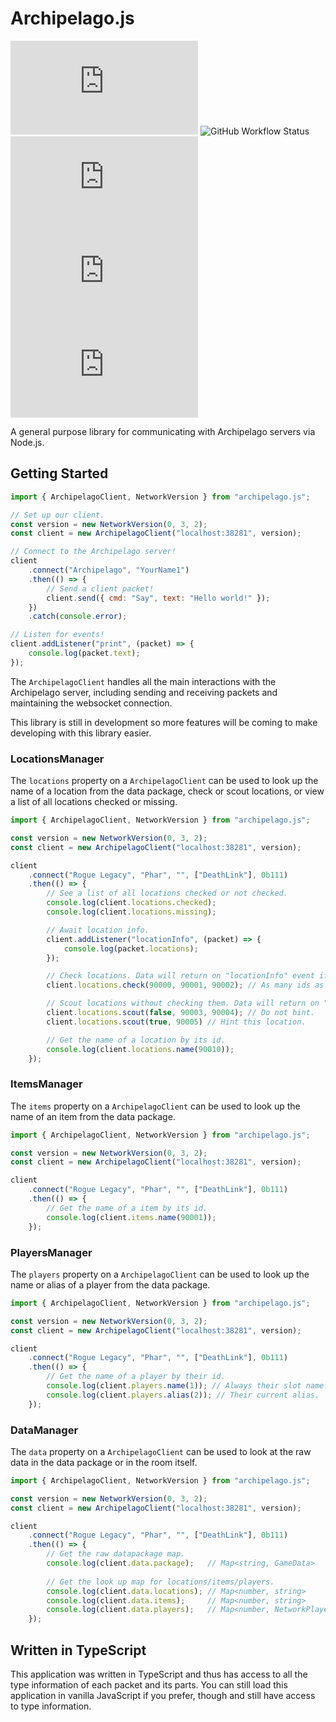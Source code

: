 # Archipelago.js
![GitHub](https://img.shields.io/github/license/thephar/archipelago.js?style=flat-square)
![GitHub Workflow Status](https://img.shields.io/github/workflow/status/thephar/archipelago.js/Lint%20and%20Build?style=flat-square)
![npm type definitions](https://img.shields.io/npm/types/archipelago.js?style=flat-square)
![npm](https://img.shields.io/npm/v/archipelago.js?style=flat-square)
![npm](https://img.shields.io/npm/dm/archipelago.js?style=flat-square)

A general purpose library for communicating with Archipelago servers via Node.js.

## Getting Started

```javascript
import { ArchipelagoClient, NetworkVersion } from "archipelago.js";

// Set up our client.
const version = new NetworkVersion(0, 3, 2);
const client = new ArchipelagoClient("localhost:38281", version);

// Connect to the Archipelago server!
client
    .connect("Archipelago", "YourName1")
    .then(() => {
        // Send a client packet!
        client.send({ cmd: "Say", text: "Hello world!" });
    })
    .catch(console.error);

// Listen for events!
client.addListener("print", (packet) => {
    console.log(packet.text);
});
```

The `ArchipelagoClient` handles all the main interactions with the Archipelago server, including sending and receiving 
packets and maintaining the websocket connection.

This library is still in development so more features will be coming to make developing with this library easier.

### LocationsManager

The `locations` property on a `ArchipelagoClient` can be used to look up the name of a location from the data package,
check or scout locations, or view a list of all locations checked or missing.

```javascript
import { ArchipelagoClient, NetworkVersion } from "archipelago.js";

const version = new NetworkVersion(0, 3, 2);
const client = new ArchipelagoClient("localhost:38281", version);

client
    .connect("Rogue Legacy", "Phar", "", ["DeathLink"], 0b111)
    .then(() => {
        // See a list of all locations checked or not checked.
        console.log(client.locations.checked);
        console.log(client.locations.missing);

        // Await location info.
        client.addListener("locationInfo", (packet) => {
            console.log(packet.locations);
        });

        // Check locations. Data will return on "locationInfo" event if ItemHandlingFlags are set.
        client.locations.check(90000, 90001, 90002); // As many ids as you want.

        // Scout locations without checking them. Data will return on "locationInfo" event.
        client.locations.scout(false, 90003, 90004); // Do not hint.
        client.locations.scout(true, 90005) // Hint this location.

        // Get the name of a location by its id.
        console.log(client.locations.name(90010));
    });
```

### ItemsManager

The `items` property on a `ArchipelagoClient` can be used to look up the name of an item from the data package.

```javascript
import { ArchipelagoClient, NetworkVersion } from "archipelago.js";

const version = new NetworkVersion(0, 3, 2);
const client = new ArchipelagoClient("localhost:38281", version);

client
    .connect("Rogue Legacy", "Phar", "", ["DeathLink"], 0b111)
    .then(() => {
        // Get the name of a item by its id.
        console.log(client.items.name(90001));
    });
```

### PlayersManager

The `players` property on a `ArchipelagoClient` can be used to look up the name or alias of a player from the data 
package.

```javascript
import { ArchipelagoClient, NetworkVersion } from "archipelago.js";

const version = new NetworkVersion(0, 3, 2);
const client = new ArchipelagoClient("localhost:38281", version);

client
    .connect("Rogue Legacy", "Phar", "", ["DeathLink"], 0b111)
    .then(() => {
        // Get the name of a player by their id.
        console.log(client.players.name(1)); // Always their slot name.
        console.log(client.players.alias(2)); // Their current alias.
    });
```

### DataManager

The `data` property on a `ArchipelagoClient` can be used to look at the raw data in the data package or in the room 
itself.

```javascript
import { ArchipelagoClient, NetworkVersion } from "archipelago.js";

const version = new NetworkVersion(0, 3, 2);
const client = new ArchipelagoClient("localhost:38281", version);

client
    .connect("Rogue Legacy", "Phar", "", ["DeathLink"], 0b111)
    .then(() => {
        // Get the raw datapackage map.
        console.log(client.data.package);   // Map<string, GameData>
        
        // Get the look up map for locations/items/players.
        console.log(client.data.locations); // Map<number, string>
        console.log(client.data.items);     // Map<number, string>
        console.log(client.data.players);   // Map<number, NetworkPlayer>
    });
```

## Written in TypeScript

This application was written in TypeScript and thus has access to all the type information of each packet and its parts.
You can still load this application in vanilla JavaScript if you prefer, though and still have access to type 
information.
